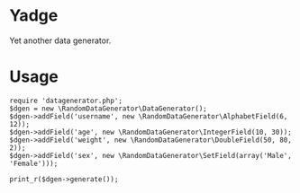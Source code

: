 Yadge
=====

Yet another data generator.


Usage
=====

    require 'datagenerator.php';
    $dgen = new \RandomDataGenerator\DataGenerator();
    $dgen->addField('username', new \RandomDataGenerator\AlphabetField(6, 12));
    $dgen->addField('age', new \RandomDataGenerator\IntegerField(10, 30));
    $dgen->addField('weight', new \RandomDataGenerator\DoubleField(50, 80, 2));
    $dgen->addField('sex', new \RandomDataGenerator\SetField(array('Male', 'Female')));

    print_r($dgen->generate());
